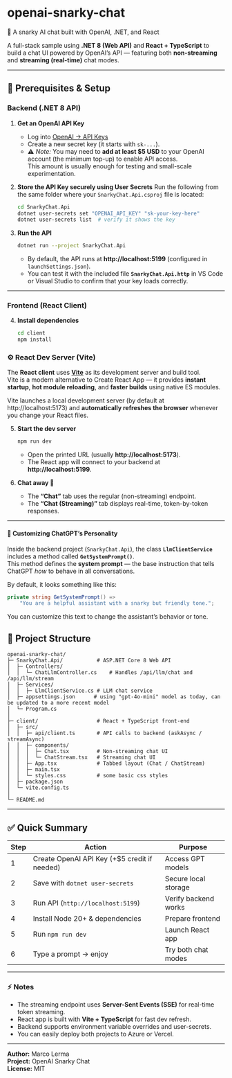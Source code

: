 # openai-snarky-chat
🧠 A snarky AI chat built with OpenAI, .NET, and React

A full-stack sample using **.NET 8 (Web API)** and **React + TypeScript** to build a chat UI powered by OpenAI’s API — featuring both **non-streaming** and **streaming (real-time)** chat modes.

---

## 🧰 Prerequisites & Setup

### **Backend (.NET 8 API)**

1. **Get an OpenAI API Key**
   - Log into [OpenAI → API Keys](https://platform.openai.com/account/api-keys)
   - Create a new secret key (it starts with `sk-...`).
   - ⚠️ *Note:* You may need to **add at least $5 USD** to your OpenAI account (the minimum top-up) to enable API access.  
     This amount is usually enough for testing and small-scale experimentation.

2. **Store the API Key securely using User Secrets**
   Run the following from the same folder where your `SnarkyChat.Api.csproj` file is located:

   ```bash
   cd SnarkyChat.Api
   dotnet user-secrets set "OPENAI_API_KEY" "sk-your-key-here"
   dotnet user-secrets list  # verify it shows the key
   ```

3. **Run the API**
   ```bash
   dotnet run --project SnarkyChat.Api
   ```
   - By default, the API runs at **http://localhost:5199** (configured in `launchSettings.json`).
   - You can test it with the included file **`SnarkyChat.Api.http`** in VS Code or Visual Studio to confirm that your key loads correctly.

---

### **Frontend (React Client)**

4. **Install dependencies**
   ```bash
   cd client
   npm install
   ```
### ⚙️ React Dev Server (Vite)

The **React client** uses **[Vite](https://vitejs.dev/)** as its development server and build tool.  
Vite is a modern alternative to Create React App — it provides **instant startup**, **hot module reloading**, and **faster builds** using native ES modules.

Vite launches a local development server (by default at http://localhost:5173) and **automatically refreshes the browser** whenever you change your React files.

5. **Start the dev server**
   ```bash
   npm run dev
   ```
   - Open the printed URL (usually **http://localhost:5173**).
   - The React app will connect to your backend at **http://localhost:5199**.

6. **Chat away 💬**
   - The **“Chat”** tab uses the regular (non-streaming) endpoint.
   - The **“Chat (Streaming)”** tab displays real-time, token-by-token responses.

---


#### 💬 Customizing ChatGPT’s Personality

Inside the backend project (`SnarkyChat.Api`), the class **`LlmClientService`** includes a method called **`GetSystemPrompt()`**.  
This method defines the **system prompt** — the base instruction that tells ChatGPT *how* to behave in all conversations.

By default, it looks something like this:
```csharp
private string GetSystemPrompt() => 
    "You are a helpful assistant with a snarky but friendly tone.";
```
You can customize this text to change the assistant’s behavior or tone.

## 🧱 Project Structure

```
openai-snarky-chat/
├─ SnarkyChat.Api/           # ASP.NET Core 8 Web API
│  ├─ Controllers/
│  │  └─ ChatLlmController.cs    # Handles /api/llm/chat and /api/llm/stream
│  ├─ Services/
│  │  ├─ LlmClientService.cs # LLM chat service
│  ├─ appsettings.json      # using "gpt-4o-mini" model as today, can be updated to a more recent model
│  └─ Program.cs
│
├─ client/                   # React + TypeScript front-end
│  ├─ src/
│  │  ├─ api/client.ts       # API calls to backend (askAsync / streamAsync)
│  │  ├─ components/
│  │  │  ├─ Chat.tsx         # Non-streaming chat UI
│  │  │  └─ ChatStream.tsx   # Streaming chat UI
│  │  ├─ App.tsx             # Tabbed layout (Chat / ChatStream)
│  │  ├─ main.tsx
│  │  └─ styles.css          # some basic css styles
│  ├─ package.json
│  └─ vite.config.ts
│
└─ README.md
```

---

## ✅ Quick Summary

| Step | Action | Purpose |
|------|---------|----------|
| 1 | Create OpenAI API Key (+$5 credit if needed) | Access GPT models |
| 2 | Save with `dotnet user-secrets` | Secure local storage |
| 3 | Run API (`http://localhost:5199`) | Verify backend works |
| 4 | Install Node 20+ & dependencies | Prepare frontend |
| 5 | Run `npm run dev` | Launch React app |
| 6 | Type a prompt → enjoy | Try both chat modes |

---

### ⚡ Notes
- The streaming endpoint uses **Server-Sent Events (SSE)** for real-time token streaming.
- React app is built with **Vite + TypeScript** for fast dev refresh.
- Backend supports environment variable overrides and user-secrets.
- You can easily deploy both projects to Azure or Vercel.

---

**Author:** Marco Lerma  
**Project:** OpenAI Snarky Chat  
**License:** MIT
